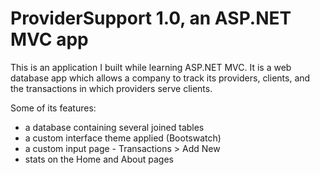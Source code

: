 # ProviderSupport 1.0, an ASP.NET MVC app

This is an application I built while learning ASP.NET MVC. It is a web database app which allows a company to track its providers, clients, and the transactions in which providers serve clients. 

Some of its features:
- a database containing several joined tables
- a custom interface theme applied (Bootswatch)
- a custom input page - Transactions > Add New
- stats on the Home and About pages
